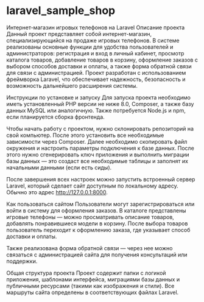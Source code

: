 # laravel_sample_shop
Интернет-магазин игровых телефонов на Laravel
Описание проекта
Данный проект представляет собой интернет-магазин, специализирующийся на продаже игровых телефонов. В системе реализованы основные функции для удобства пользователей и администраторов: регистрация и вход в личный кабинет, просмотр каталога товаров, добавление товаров в корзину, оформление заказов с выбором способов доставки и оплаты, а также форма обратной связи для связи с администрацией. Проект разработан с использованием фреймворка Laravel, что обеспечивает надежность, безопасность и возможность дальнейшего расширения системы.

Инструкции по установке и запуску
Для запуска проекта необходимо иметь установленный PHP версии не ниже 8.0, Composer, а также базу данных MySQL или аналогичную. Также потребуется Node.js и npm, если планируется сборка фронтенда.

Чтобы начать работу с проектом, нужно склонировать репозиторий на свой компьютер. После этого установить все необходимые зависимости через Composer. Далее необходимо скопировать файл окружения и настроить параметры подключения к базе данных. После этого нужно сгенерировать ключ приложения и выполнить миграции базы данных — это создаст все необходимые таблицы и заполнят их начальными данными (если есть сиды).

После завершения всех настроек можно запустить встроенный сервер Laravel, который сделает сайт доступным по локальному адресу. Обычно это адрес http://127.0.0.1:8000.

Как пользоваться сайтом
Пользователи могут зарегистрироваться или войти в систему для оформления заказов. В каталоге представлены игровые телефоны — можно просматривать описание товаров, добавлять понравившиеся модели в корзину. После выбора товаров пользователь переходит к оформлению заказа, где указывает способ доставки и оплаты.

Также реализована форма обратной связи — через нее можно связаться с администрацией сайта для получения консультаций или поддержки.

Общая структура проекта
Проект содержит папки с логикой приложения, шаблонами интерфейса, миграциями базы данных и публичными ресурсами (такими как изображения и стили). Все маршруты сайта определены в соответствующих файлах Laravel.